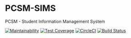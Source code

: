 # PCSM-SIMS
PCSM - Student Information Management System

[![Maintainability](https://api.codeclimate.com/v1/badges/5b3309e66214df52cda1/maintainability)](https://codeclimate.com/github/pcsm-edu/PCSM-SIMS/maintainability)
[![Test Coverage](https://api.codeclimate.com/v1/badges/5b3309e66214df52cda1/test_coverage)](https://codeclimate.com/github/pcsm-edu/PCSM-SIMS/test_coverage)
[![CircleCI](https://circleci.com/gh/pcsm-edu/PCSM-SIMS/tree/master.svg?style=svg)](https://circleci.com/gh/pcsm-edu/PCSM-SIMS/tree/master)
[![Build Status](https://semaphoreci.com/api/v1/pcsm/pcsm-sims/branches/master/badge.svg)](https://semaphoreci.com/pcsm/pcsm-sims)
